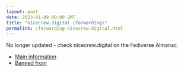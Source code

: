 ```yaml
---
layout: post
date: 2023-01-09 00:00 GMT
title: "nicecrew.digital (forwarding)"
permalink: /forwarding-nicecrew-digital.html
---
```


No longer updated - check nicecrew.digital on the Fediverse Almanac.

* [Main information](https://www.fediversealmanac.com/api/v1/instances/nicecrew.digital)
* [Banned from](https://www.fediversealmanac.com/api/v1/instances/nicecrew.digital/banned_from)

